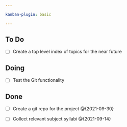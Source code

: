 ```yaml
---

kanban-plugin: basic

---
```


## To Do

- [ ] Create a top level index of topics for the near future


## Doing

- [ ] Test the Git functionality


## Done

- [ ] Create a git repo for the project @{2021-09-30}
- [ ] Collect relevant subject syllabi @{2021-09-14}


